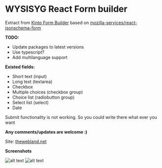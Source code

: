 # WYSISYG React Form builder

Extract from [Kinto Form Builder](https://github.com/Kinto/formbuilder)
based on [mozilla-services/react-jsonschema-form](https://github.com/mozilla-services/react-jsonschema-form)


**TODO:**
* Update packages to latest versions
* Use typescript?
* Add multilanguage support

**Existed fields:**
* Short text (input)
* Long text (textarea)
* Checkbox
* Multiple choices (checkbox group) 
* Choice list (radiobutton group)
* Select list (select)
* Date

Submit functionality is not working. So you could write there what ever you want

**Any comments/updates are welcome :)**

Site: [thewebland.net](thewebland.net)


**Screenshots**

![alt text](http://thewebland.net/wp-content/uploads/2018/01/field-list.png)
![alt text](http://thewebland.net/wp-content/uploads/2018/01/select-dropdown.png)
